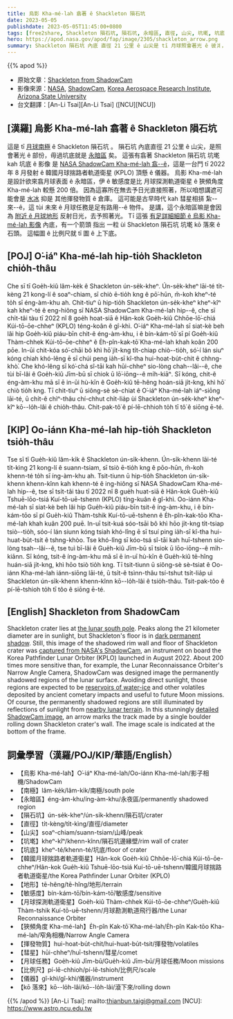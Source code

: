 ```yaml
---
title: 烏影 Kha-mé-lah 翕著 ê Shackleton 隕石坑
date: 2023-05-05
publishdate: 2023-05-05T11:45:00+0800
tags: [free2share, Shackleton 隕石坑, 隕石坑, 永暗區, 直徑, 山尖, 坑墘, 坑底, 地形, 韓國月球揣路者軌道衛星, KPLO, 南極, 敏感度, 月球探測軌道衛星, 儀器, 狹頻, 狹頻角度 Kha-mé-lah, 揮發物質, 彗星, 月球任務, 比例尺, 烏影 Kha-mé-lah, kō 落來]
hero: https://apod.nasa.gov/apod/fap/image/2305/shackleton_arrow.png
summary: Shackleton 隕石坑 內底 直徑 21 公里 ê 山尖是 tī 月球照會著光 ê 彼爿，毋過 坑底是 tī 月球永遠 ê 烏暗區。
---
```


{{% apod %}}

- 原始文章：[Shackleton from ShadowCam](https://apod.nasa.gov/apod/ap230505.html)
- 影像來源：[NASA](https://www.nasa.gov/), [ShadowCam](https://www.shadowcam.asu.edu/), [Korea Aerospace Research Institute](https://www.kari.re.kr/eng/sub03_07_01.do), [Arizona State University](https://sese.asu.edu/)
- 台文翻譯：[An-Li Tsai][An-Li Tsai] ([NCU][NCU])

## [漢羅] 烏影 Kha-mé-lah 翕著 ê Shackleton 隕石坑
這是 tī [月球南極][the lunar south pole] ê Shackleton 隕石坑 。
隕石坑 內底直徑 21 公里 ê 山尖，是照會著光 ê 部份，毋過坑底就是 [永暗區][dark permanent shadow] 矣。
這張有翕著 Shackleton 隕石坑 坑墘 kah 坑底 ê 影像 是 [NASA ShadowCam Kha-mé-lah 翕--ê][captured from NASA's ShadowCam]，這是一台鬥 tī 2022 年 8 月發射 ê 韓國月球揣路者軌道衛星 (KPLO) 頂懸 ê 儀器。
烏影 Kha-mé-lah 是設計欲來翕月球表面 ê 永暗區，伊 ê 敏感度是比 月球探測軌道衛星 ê 狹頻角度 Kha-mé-lah 較懸 200 倍。
因為這寡所在無去予日光直接照著，所以咱想講遮可能會是 [水冰][reservoirs of water-ice] 抑是 其他揮發物質 ê 倉庫。
這可能是古早時代 kah 彗星相挵 紮--來--ê，這 tùi 未來 ê 月球任務是足有路用--ê 物件。
是講，這个永暗區嘛是會因為 [附近 ê 月球地形][nearby lunar terrain] 反射日光，去予照著光。
Tī 這張 [有足詳細細節 ê 烏影 Kha-mé-lah 影像][detailed ShadowCam image] 內底，有一个箭頭 指出 一粒 ùi Shackleton 隕石坑 坑墘 kō 落來 ê 石頭。
這幅圖 ê 比例尺就 tī 圖 ê 上下底。

## [POJ] O͘-iáⁿ Kha-mé-lah hip-tio̍h Shackleton chio̍h-thâu
Che sī tī Goe̍h-kiû lâm-ke̍k ê Shackleton ún-se̍k-kheⁿ.
Ún-se̍k-kheⁿ lāi-té ti̍t-kèng 21 kong-lí ê soaⁿ-chiam, sī chiò ē-tio̍h kng ê pō͘-hūn, m̄-koh kheⁿ-té to̍h sī éng-àm-khu ah.
Chit-tiuⁿ ū hip-tio̍h Shackleton ún-se̍k-kheⁿ kheⁿ-kîⁿ kah kheⁿ-té ê eng-hiông sī NASA ShadowCam Kha-mé-lah hip--ê, che sī chi̍t-tâi tàu tī 2022 nî 8 goe̍h hoat-siā ê Hân-kok Goe̍h-kiû Chhōe-lō͘-chiá Kúi-tō-ōe-chheⁿ (KPLO) téng-koân ê gî-khì.
O͘-iáⁿ Kha-mé-lah sī siat-kè beh lâi hip Goe̍h-kiû piáu-bīn chit-ê éng-àm-khu, i ê bín-kám-tō͘ sī pí Goe̍h-kiû Thàm-chhek Kúi-tō-ōe-chheⁿ ê E̍h-pîn-kak-tō͘ Kha-mé-lah khah koân 200 pōe.
In-ūi chit-kóa só͘-chāi bô khì hō͘ ji̍t-kng ti̍t-chiap chiò--tio̍h, só͘-í lán siuⁿ kóng chiah khó-lêng ē sī chúi peng ia̍h-sī kî-tha hui-hoat-bu̍t-chit ê chhng-khò͘.
Che khó-lêng sī kó͘-chá sî-tāi kah hūi-chheⁿ sio-lòng chah--lâi--ê, che tùi bī-lâi ê Goe̍h-kiû Jīm-bū sī chiok ū lō͘-iōng--ê mi̍h-kiāⁿ.
Sī kóng, chit-ê éng-àm-khu mā sī ē in-ūi hù-kīn ê Goe̍h-kiû tē-hêng hoán-siā ji̍t-kng, khì hō͘ chiò tio̍h kng.
Tī chit-tiuⁿ ū siông-sè sè-chiat ê O͘-iáⁿ Kha-mé-lah iáⁿ-siōng lāi-té, ū chi̍t-ê chìⁿ-thâu chí-chhut chi̍t-lia̍p ùi Shackleton ún-se̍k-kheⁿ kheⁿ-kîⁿ kō--lo̍h-lâi ê chio̍h-thâu.
Chit-pak-tô͘ ê pí-lē-chhioh to̍h tī tô͘ ê siōng ē-té.

## [KIP] Oo-iánn Kha-mé-lah hip-tio̍h Shackleton tsio̍h-thâu
Tse sī tī Gue̍h-kiû lâm-ki̍k ê Shackleton ún-si̍k-khenn.
Ún-si̍k-khenn lāi-té ti̍t-kìng 21 kong-lí ê suann-tsiam, sī tsiò ē-tio̍h kng ê pōo-hūn, m̄-koh khenn-té to̍h sī íng-àm-khu ah.
Tsit-tiunn ū hip-tio̍h Shackleton ún-si̍k-khenn khenn-kînn kah khenn-té ê ing-hiông sī NASA ShadowCam Kha-mé-lah hip--ê, tse sī tsi̍t-tâi tàu tī 2022 nî 8 gue̍h huat-siā ê Hân-kok Gue̍h-kiû Tshuē-lōo-tsiá Kuí-tō-uē-tshenn (KPLO) tíng-kuân ê gî-khì.
Oo-iánn Kha-mé-lah sī siat-kè beh lâi hip Gue̍h-kiû piáu-bīn tsit-ê íng-àm-khu, i ê bín-kám-tōo sī pí Gue̍h-kiû Thàm-tshik Kuí-tō-uē-tshenn ê E̍h-pîn-kak-tōo Kha-mé-lah khah kuân 200 puē.
In-uī tsit-kuá sóo-tsāi bô khì hōo ji̍t-kng ti̍t-tsiap tsiò--tio̍h, sóo-í lán siunn kóng tsiah khó-lîng ē sī tsuí ping ia̍h-sī kî-tha hui-huat-bu̍t-tsit ê tshng-khòo.
Tse khó-lîng sī kóo-tsá sî-tāi kah huī-tshenn sio-lòng tsah--lâi--ê, tse tuì bī-lâi ê Gue̍h-kiû Jīm-bū sī tsiok ū lōo-iōng--ê mi̍h-kiānn.
Sī kóng, tsit-ê íng-àm-khu mā sī ē in-uī hù-kīn ê Gue̍h-kiû tē-hîng huán-siā ji̍t-kng, khì hōo tsiò tio̍h kng.
Tī tsit-tiunn ū siông-sè sè-tsiat ê Oo-iánn Kha-mé-lah iánn-siōng lāi-té, ū tsi̍t-ê tsìnn-thâu tsí-tshut tsi̍t-lia̍p uì Shackleton ún-si̍k-khenn khenn-kînn kō--lo̍h-lâi ê tsio̍h-thâu.
Tsit-pak-tôo ê pí-lē-tshioh to̍h tī tôo ê siōng ē-té.

## [English] Shackleton from ShadowCam
Shackleton crater lies at [the lunar south pole][the lunar south pole].
Peaks along the 21 kilometer diameter are in sunlight, but Shackleton's floor is in [dark permanent shadow][dark permanent shadow].
Still, this image of the shadowed rim wall and floor of Shackleton crater was [captured from NASA's ShadowCam][captured from NASA's ShadowCam], an instrument on board the Korea Pathfinder Lunar Orbiter (KPLO) launched in August 2022.
About 200 times more sensitive than, for example, the Lunar Reconnaissance Orbiter's Narrow Angle Camera, ShadowCam was designed image the permanently shadowed regions of the lunar surface.
Avoiding direct sunlight, those regions are expected to be [reservoirs of water-ice][reservoirs of water-ice] and other volatiles deposited by ancient cometary impacts and useful to future Moon missions.
Of course, the permanently shadowed regions are still illuminated by reflections of sunlight from [nearby lunar terrain][nearby lunar terrain].
In this stunningly [detailed ShadowCam image][detailed ShadowCam image], an arrow marks the track made by a single boulder rolling down Shackleton crater's wall.
The image scale is indicated at the bottom of the frame.

## 詞彙學習（漢羅/POJ/KIP/華語/English）
- 【烏影 Kha-mé-lah】O͘-iáⁿ Kha-mé-lah/Oo-iánn Kha-mé-lah/影子相機/ShadowCam
- 【南極】lâm-ke̍k/lâm-ki̍k/南極/south pole
- 【永暗區】éng-àm-khu/íng-àm-khu/永夜區/permanently shadowed region
- 【隕石坑】ún-se̍k-kheⁿ/ún-si̍k-khenn/隕石坑/crater
- 【直徑】ti̍t-kèng/ti̍t-kìng/直徑/diameter
- 【山尖】soaⁿ-chiam/suann-tsiam/山峰/peak
- 【坑墘】kheⁿ-kîⁿ/khenn-kînn/隕石坑邊緣壁/rim wall of crater
- 【坑底】kheⁿ-té/khenn-té/坑底/floor of crater
- 【韓國月球揣路者軌道衛星】Hân-kok Goe̍h-kiû Chhōe-lō͘-chiá Kúi-tō-ōe-chheⁿ/Hân-kok Gue̍h-kiû Tshuē-lōo-tsiá Kuí-tō-uē-tshenn/韓國月球揣路者軌道衛星/the Korea Pathfinder Lunar Orbiter (KPLO)
- 【地形】tē-hêng/tē-hîng/地形/terrain
- 【敏感度】bín-kám-tō͘/bín-kám-tō͘/敏感度/sensitive
- 【月球探測軌道衛星】Goe̍h-kiû Thàm-chhek Kúi-tō-ōe-chheⁿ/Gue̍h-kiû Thàm-tshik Kuí-tō-uē-tshenn/月球勘測軌道飛行器/the Lunar Reconnaissance Orbiter
- 【狹頻角度 Kha-mé-lah】E̍h-pîn Kak-tō͘ Kha-mé-lah/E̍h-pîn Kak-tōo Kha-mé-lah/窄角相機/Narrow Angle Camera
- 【揮發物質】hui-hoat-bu̍t-chit/hui-huat-bu̍t-tsit/揮發物/volatiles
- 【彗星】hūi-chheⁿ/huī-tshenn/彗星/comet
- 【月球任務】Goe̍h-kiû Jīm-bū/Gue̍h-kiû Jīm-bū/月球任務/Moon missions
- 【比例尺】pí-lē-chhioh/pí-lē-tshioh/比例尺/scale
- 【儀器】gî-khì/gî-khì/儀器/instrument
- 【kō 落來】kō--lo̍h-lâi/kō--lo̍h-lâi/滾下來/rolling down

{{% /apod %}}
[An-Li Tsai]: mailto:thianbun.taigi@gmail.com
[NCU]: https://www.astro.ncu.edu.tw

[copyright]: https://apod.nasa.gov/apod/fap/lib/about_apod.html#srapply
[License]: https://creativecommons.org/licenses/by/2.0/

[the lunar south pole]:http://lroc.sese.asu.edu/posts/237
[dark permanent shadow]:https://apod.nasa.gov/apod/ap110423.html
[captured from NASA's ShadowCam]:https://www.nasa.gov/feature/nasa-s-shadowcam-images-lunar-south-pole-region
[reservoirs of water-ice]:https://apod.nasa.gov/apod/ap101025.html
[nearby lunar terrain]:http://lroc.sese.asu.edu/posts/1247
[detailed ShadowCam image]:https://www.shadowcam.asu.edu/images/1284

